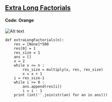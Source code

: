 ## [Extra Long Factorials](https://www.hackerrank.com/challenges/extra-long-factorials/problem)

#### Code: Orange

![Alt text](Extra_Long_Factorials?raw=true "Extra-Long-Factorials")

```{Python}
def extraLongFactorials(n):
    res = [None]*500
    res[0] = 1
    res_size = 1
    ans = []
    x = 2
    while x <= n : 
        res_size = multiply(x, res, res_size) 
        x = x + 1
    i = res_size-1
    while i >= 0 : 
        ans.append(res[i]) 
        i = i - 1
    print (int(''.join(str(an) for an in ans)))
```
